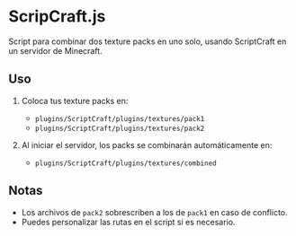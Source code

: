 # ScripCraft.js

Script para combinar dos texture packs en uno solo, usando ScriptCraft en un servidor de Minecraft.

## Uso

1. Coloca tus texture packs en:
    - `plugins/ScriptCraft/plugins/textures/pack1`
    - `plugins/ScriptCraft/plugins/textures/pack2`

2. Al iniciar el servidor, los packs se combinarán automáticamente en:
    - `plugins/ScriptCraft/plugins/textures/combined`

## Notas

- Los archivos de `pack2` sobrescriben a los de `pack1` en caso de conflicto.
- Puedes personalizar las rutas en el script si es necesario.


